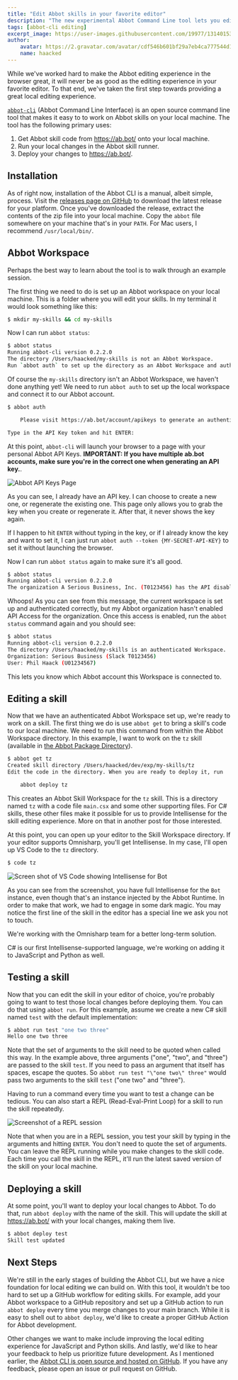 ```yaml
---
title: "Edit Abbot skills in your favorite editor"
description: "The new experimental Abbot Command Line tool lets you edit Abbot skills in your favorite editor on your own machine."
tags: [abbot-cli editing]
excerpt_image: https://user-images.githubusercontent.com/19977/131401537-533115bd-545f-4cf6-8b38-14000258e9e1.png
author:
    avatar: https://2.gravatar.com/avatar/cdf546b601bf29a7eb4ca777544d11cd?s=160
    name: haacked
---
```


While we've worked hard to make the Abbot editing experience in the browser great, it will never be as good as the editing experience in your favorite editor. To that end, we've taken the first step towards providing a great local editing experience.

[`abbot-cli`](https://github.com/aseriousbiz/abbot-cli) (Abbot Command Line Interface) is an open source command line tool that makes it easy to to work on Abbot skills on your local machine. The tool has the following primary uses:

1. Get Abbot skill code from https://ab.bot/ onto your local machine.
2. Run your local changes in the Abbot skill runner.
3. Deploy your changes to https://ab.bot/.

## Installation

As of right now, installation of the Abbot CLI is a manual, albeit simple, process. Visit the [releases page on GitHub](https://github.com/aseriousbiz/abbot-cli/releases) to download the latest release for your platform. Once you've downloaded the release, extract the contents of the zip file into your local machine. Copy the `abbot` file somewhere on your machine that's in your `PATH`. For Mac users, I recommend `/usr/local/bin/`.

## Abbot Workspace

Perhaps the best way to learn about the tool is to walk through an example session.

The first thing we need to do is set up an Abbot workspace on your local machine. This is a folder where you will edit your skills. In my terminal it would look something like this:

```bash
$ mkdir my-skills && cd my-skills
```

Now I can run `abbot status`:

```bash
$ abbot status
Running abbot-cli version 0.2.2.0
The directory /Users/haacked/my-skills is not an Abbot Workspace.
Run `abbot auth` to set up the directory as an Abbot Workspace and authenticate it with your Abbot account.
```

Of course the `my-skills` directory isn't an Abbot Workspace, we haven't done anything yet! We need to run `abbot auth` to set up the local workspace and connect it to our Abbot account.

```bash
$ abbot auth

    Please visit https://ab.bot/account/apikeys to generate an authentication token. I will attempt to open your browser for you.

Type in the API Key token and hit ENTER: 
```

At this point, `abbot-cli` will launch your browser to a page with your personal Abbot API Keys. __IMPORTANT: If you have multiple ab.bot accounts, make sure you're in the correct one when generating an API key.__.

![Abbot API Keys Page](https://user-images.githubusercontent.com/19977/131372288-7adbca68-513e-4678-8c48-30c56403b068.png)

As you can see, I already have an API key. I can choose to create a new one, or regenerate the existing one. This page only allows you to grab the key when you create or regenerate it. After that, it never shows the key again.

If I happen to hit `ENTER` without typing in the key, or if I already know the key and want to set it, I can just run `abbot auth --token {MY-SECRET-API-KEY}` to set it without launching the browser.

Now I can run `abbot status` again to make sure it's all good.

```bash
$ abbot status
Running abbot-cli version 0.2.2.0
The organization A Serious Business, Inc. (T0123456) has the API disabled. This setting can be changed by an Administrator at https://ab.bot/account/admin/settings
```

Whoops! As you can see from this message, the current workspace is set up and authenticated correctly, but my Abbot organization hasn't enabled API Access for the organization. Once this access is enabled, run the `abbot status` command again and you should see:

```bash
$ abbot status
Running abbot-cli version 0.2.2.0
The directory /Users/haacked/my-skills is an authenticated Workspace.
Organization: Serious Business (Slack T0123456)
User: Phil Haack (U01234567)
```

This lets you know which Abbot account this Workspace is connected to.

## Editing a skill

Now that we have an authenticated Abbot Workspace set up, we're ready to work on a skill. The first thing we do is use `abbot get` to bring a skill's code to our local machine. We need to run this command from within the Abbot Workspace directory. In this example, I want to work on the `tz` skill (available in [the Abbot Package Directory](https://ab.bot/packages/aseriousbiz/tz)).

```bash
$ abbot get tz
Created skill directory /Users/haacked/dev/exp/my-skills/tz
Edit the code in the directory. When you are ready to deploy it, run

    abbot deploy tz

```

This creates an Abbot Skill Workspace for the `tz` skill. This is a directory named `tz` with a code file `main.csx` and some other supporting files. For C# skills, these other files make it possible for us to provide Intellisense for the skill editing experience. More on that in another post for those interested.

At this point, you can open up your editor to the Skill Workspace directory. If your editor supports Omnisharp, you'll get Intellisense. In my case, I'll open up VS Code to the `tz` directory.

```bash
$ code tz
```

![Screen shot of VS Code showing Intellisense for Bot](https://user-images.githubusercontent.com/19977/131401537-533115bd-545f-4cf6-8b38-14000258e9e1.png)

As you can see from the screenshot, you have full Intellisense for the `Bot` instance, even though that's an instance injected by the Abbot Runtime. In order to make that work, we had to engage in some dark magic. You may notice the first line of the skill in the editor has a special line we ask you not to touch.

We're working with the Omnisharp team for a better long-term solution.

C# is our first Intellisense-supported language, we're working on adding it to JavaScript and Python as well.

## Testing a skill

Now that you can edit the skill in your editor of choice, you're probably going to want to test those local changes before deploying them. You can do that using `abbot run`. For this example, assume we create a new C# skill named `test` with the default implementation:

```bash
$ abbot run test "one two three"
Hello one two three
```

Note that the set of arguments to the skill need to be quoted when called this way. In the example above, three arguments ("one", "two", and "three") are passed to the skill `test`. If you need to pass an argument that itself has spaces, escape the quotes. So `abbot run test "\"one two\" three"` would pass two arguments to the skill `test` ("one two" and "three").

Having to run a command every time you want to test a change can be tedious. You can also start a REPL (Read-Eval-Print Loop) for a skill to run the skill repeatedly.

![Screenshot of a REPL session](https://user-images.githubusercontent.com/19977/131403268-a14728e9-15f0-4c54-9b94-062a5a4755b7.png)

Note that when you are in a REPL session, you test your skill by typing in the arguments and hitting `ENTER`. You don't need to quote the set of arguments. You can leave the REPL running while you make changes to the skill code. Each time you call the skill in the REPL, it'll run the latest saved version of the skill on your local machine.

## Deploying a skill

At some point, you'll want to deploy your local changes to Abbot. To do that, run `abbot deploy` with the name of the skill. This will update the skill at https://ab.bot/ with your local changes, making them live.

```bash
$ abbot deploy test
Skill test updated
```

## Next Steps

We're still in the early stages of building the Abbot CLI, but we have a nice foundation for local editing we can build on. With this tool, it wouldn't be too hard to set up a GitHub workflow for editing skills. For example, add your Abbot workspace to a GitHub repository and set up a GitHub action to run `abbot deploy` every time you merge changes to your main branch. While it is easy to shell out to `abbot deploy`, we'd like to create a proper GitHub Action for Abbot development.

Other changes we want to make include improving the local editing experience for JavaScript and Python skills. And lastly, we'd like to hear your feedback to help us prioritize future development. As I mentioned earlier, the [Abbot CLI is open source and hosted on GitHub](https://github.com/aseriousbiz/abbot-cli). If you have any feedback, please open an issue or pull request on GitHub.

